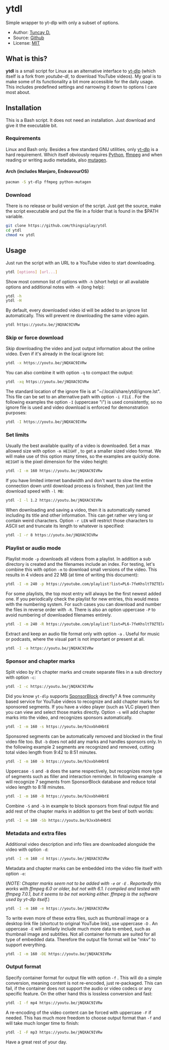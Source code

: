 # ytdl

Simple wrapper to yt-dlp with only a subset of options.

- Author: [Tuncay D.](https://github.com/thingsiplay)
- Source: [Github](https://github.com/thingsiplay/ytdl)
- License: [MIT](LICENSE)

## What is this?

**ytdl** is a small script for Linux as an alternative interface to
[yt-dlp](https://github.com/yt-dlp/yt-dlp) (which itself is a fork from
_youtube-dl_, to download YouTube videos). My goal is to make some of its
functionality a bit more accessible for the daily usage. This includes
predefined settings and narrowing it down to options I care most about.

## Installation

This is a Bash script. It does not need an installation. Just download and give
it the executable bit.

### Requirements

Linux and Bash only. Besides a few standard GNU utilities, only
[yt-dlp](https://github.com/yt-dlp/yt-dlp) is a hard requirement. Which itself
obviously requires [Python](https://www.python.org/),
[ffmpeg](https://ffmpeg.org) and when reading or writing audio metadata, also
[mutagen](https://github.com/quodlibet/mutagen).

#### Arch (includes Manjaro, EndeavourOS)

```bash
pacman -S yt-dlp ffmpeg python-mutagen
```

### Download

There is no release or build version of the script. Just get the source, make
the script executable and put the file in a folder that is found in the $PATH
variable.

```bash
git clone https://github.com/thingsiplay/ytdl
cd ytdl
chmod +x ytdl
```

## Usage

Just run the script with an URL to a YouTube video to start downloading.

```bash
ytdl [options] [url...]
```

Show most common list of options with `-h` (short help) or all available
options and additional notes with `-H` (long help):

```bash
ytdl -h
ytdl -H
```

By default, every downloaded video id will be added to an ignore list
automatically. This will prevent re downloading the same video again.

```bash
ytdl https://youtu.be/jNQXAC9IVRw
```

### Skip or force download

Skip downloading the video and just output information about the online video.
Even if it's already in the local ignore list:

```bash
ytdl -x https://youtu.be/jNQXAC9IVRw
```

You can also combine it with option `-q` to compact the output:

```bash
ytdl -xq https://youtu.be/jNQXAC9IVRw
```

The standard location of the ignore file is at
"~/.local/share/ytdl/ignore.lst". This file can be set to an alternative path
with option `-i FILE` . For the following examples the option `-I` (uppercase
"i") is used consistently, so no ignore file is used and video download is
enforced for demonstration purposes:

```bash
ytdl -I https://youtu.be/jNQXAC9IVRw
```

### Set limits

Usually the best available quality of a video is downloaded. Set a max allowed
size with option `-m HEIGHT` , to get a smaller sized video format. We will
make use of this option many times, so the examples are quickly done. `HEIGHT`
is the pixel dimension for the video height:

```bash
ytdl -I -m 160 https://youtu.be/jNQXAC9IVRw
```

If you have limited internet bandwidth and don't want to slow the entire
connection down until download process is finished, then just limit the
download speed with `-l MB`:

```bash
ytdl -I -l 1.2 https://youtu.be/jNQXAC9IVRw
```

When downloading and saving a video, then it is automatically named including
its title and other information. This can get rather very long or contain weird
characters. Option `-r LEN` will restrict those characters to ASCII set and
truncate its length to whatever is specified:

```bash
ytdl -I -r 8 https://youtu.be/jNQXAC9IVRw
```

### Playlist or audio mode

Playlist mode `-p` downloads all videos from a playlist. In addition a sub
directory is created and the filenames include an index. For testing, let's
combine this with option `-m` to download small versions of the video. This
results in 4 videos and 22 MB (at time of writing this document):

```bash
ytdl -I -m 240 -p https://youtube.com/playlist?list=PL6-7feKhsltT9ZTElq6V2Z2EZN71wyxrX
```

For some playlists, the top most entry will always be the first newest added
one. If you periodically check the playlist for new entries, this would mess
with the numbering system. For such cases you can download and number the files
in reverse order with `-R`. There is also an option uppercase `-P` to avoid
numbering of downloaded filenames entirely.

```bash
ytdl -I -m 240 -R https://youtube.com/playlist?list=PL6-7feKhsltT9ZTElq6V2Z2EZN71wyxrX
```

Extract and keep an audio file format only with option `-a` . Useful for music
or podcasts, where the visual part is not important or present at all.

```bash
ytdl -I -a https://youtu.be/jNQXAC9IVRw
```

### Sponsor and chapter marks

Split video by it's chapter marks and create separate files in a sub directory
with option `-c`:

```bash
ytdl -I -c https://youtu.be/jNQXAC9IVRw
```

Did you know `yt-dlp` supports [SponsorBlock](https://sponsor.ajay.app/)
directly? A free community based service for YouTube videos to recognize and
add chapter marks for sponsored segments. If you have a video player (such as
VLC player) then you can view and select those marks directly. Option `-s` will
add chapter marks into the video, and recognizes sponsors automatically.

```bash
ytdl -I -m 160 -s https://youtu.be/9Jxxbh4HbtE
```

Sponsored segments can be automatically removed and blocked in the final video
file too. But `-b` does not add any marks and handles sponsors only. In the
following example 2 segments are recognized and removed, cutting total video
length from 9:42 to 8:51 minutes.

```bash
ytdl -I -m 160 -b https://youtu.be/9Jxxbh4HbtE
```

Uppercase `-S` and `-B` does the same respectively, but recognizes more type of
segments such as filler and interaction reminder. In following example `-B`
will recognize 7 segments from SponsorBlock database and reduce total video
length to 8:18 minutes.

```bash
ytdl -I -m 160 -B https://youtu.be/9Jxxbh4HbtE
```

Combine `-S` and `-b` in example to block sponsors from final output file and
add rest of the chapter marks in addition to get the best of both worlds:

```bash
ytdl -I -m 160 -Sb https://youtu.be/9Jxxbh4HbtE
```

### Metadata and extra files

Additional video description and info files are downloaded alongside the video
with option `-d`:

```bash
ytdl -I -m 160 -d https://youtu.be/jNQXAC9IVRw
```

Metadata and chapter marks can be embedded into the video file itself with
option `-e`:

(_NOTE: Chapter marks seem not to be added with `-e` or `-E` . Reportedly this
works with ffmpeg 6.0 or older, but not with 6.1. I compiled and tested with
ffmpeg 7.0.1, but it seems to be not working either. ffmpeg is the software
used by yt-dlp itself._)

```bash
ytdl -I -m 160 -e https://youtu.be/jNQXAC9IVRw
```

To write even more of these extra files, such as thumbnail image or a desktop
link file (shortcut to original YouTube link), use uppercase `-D` . An
uppercase `-E` will similarly include much more data to embed, such as
thumbnail image and subtitles. Not all container formats are suited for all
type of embedded data. Therefore the output file format will be "mkv" to
support everything.

```bash
ytdl -I -m 160 -DE https://youtu.be/jNQXAC9IVRw
```

### Output format

Specify container format for output file with option `-f` . This will do a
simple conversion, meaning content is not re-encoded, just re-packaged. This
can fail, if the container does not support the audio or video codecs or
any specific feature. On the other hand this is lossless conversion and fast:

```bash
ytdl -I -f mp4 https://youtu.be/jNQXAC9IVRw
```

A re-encoding of the video content can be forced with uppercase `-F` if needed.
This has much more freedom to choose output format than `-f` and will take much
longer time to finish:

```bash
ytdl -I -F mp3 https://youtu.be/jNQXAC9IVRw
```

Have a great rest of your day.
